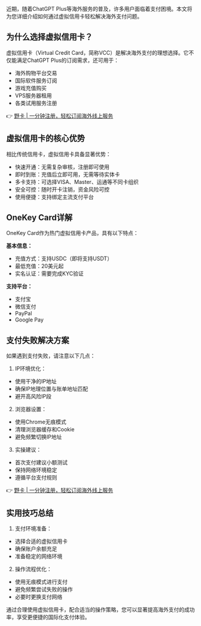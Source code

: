 近期，随着ChatGPT Plus等海外服务的普及，许多用户面临着支付困境。本文将为您详细介绍如何通过虚拟信用卡轻松解决海外支付问题。

## 为什么选择虚拟信用卡？

虚拟信用卡（Virtual Credit Card，简称VCC）是解决海外支付的理想选择。它不仅能满足ChatGPT Plus的订阅需求，还可用于：
- 海外购物平台交易
- 国际软件服务订阅
- 游戏充值购买
- VPS服务器租用
- 各类试用服务注册

👉 [野卡 | 一分钟注册，轻松订阅海外线上服务](https://bit.ly/bewildcard)

## 虚拟信用卡的核心优势

相比传统信用卡，虚拟信用卡具备显著优势：
- 快速开通：无需复杂审核，注册即可使用
- 即时到账：充值后立即可用，无需等待实体卡
- 多卡支持：可选择VISA、Master、运通等不同卡组织
- 安全可控：随时开卡注销，资金风险可控
- 使用便捷：支持绑定主流支付平台

## OneKey Card详解

OneKey Card作为热门虚拟信用卡产品，具有以下特点：

**基本信息：**
- 充值方式：支持USDC（即将支持USDT）
- 最低充值：20美元起
- 实名认证：需要完成KYC验证

**支持平台：**
- 支付宝
- 微信支付
- PayPal
- Google Pay

## 支付失败解决方案

如果遇到支付失败，请注意以下几点：

1. IP环境优化：
- 使用干净的IP地址
- 确保IP地理位置与账单地址匹配
- 避开高风险IP段

2. 浏览器设置：
- 使用Chrome无痕模式
- 清理浏览器缓存和Cookie
- 避免频繁切换IP地址

3. 实操建议：
- 首次支付建议小额测试
- 保持网络环境稳定
- 遵循平台支付规则

👉 [野卡 | 一分钟注册，轻松订阅海外线上服务](https://bit.ly/bewildcard)

## 实用技巧总结

1. 支付环境准备：
- 选择合适的虚拟信用卡
- 确保账户余额充足
- 准备稳定的网络环境

2. 操作流程优化：
- 使用无痕模式进行支付
- 避免频繁尝试失败的操作
- 必要时更换支付网络

通过合理使用虚拟信用卡，配合适当的操作策略，您可以显著提高海外支付的成功率，享受更便捷的国际化支付体验。